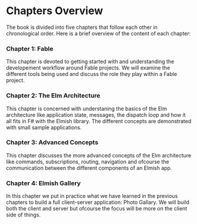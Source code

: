 # Chapters Overview

The book is divided into five chapters that follow each other in chronological order. Here is a brief overview of the content of each chapter:

### Chapter 1: Fable
This chapter is devoted to getting started with and understanding the developement workflow around Fable projects. We will examine the different tools being used and discuss the role they play within a Fable project.

### Chapter 2: The Elm Architecture
This chapter is concerned with understaning the basics of the Elm architecture like application state, messages, the dispatch loop and how it all fits in F# with the Elmish library. The different concepts are demonstrated with small sample applications.

### Chapter 3: Advanced Concepts
This chapter discusses the more advanced concepts of the Elm architecture like commands, subscriptions, routing, navigation and ofcourse the communication between the different components of an Elmish app.

### Chapter 4: Elmish Gallery
In this chapter we put in practice what we have learned in the previous chapters to build a full client-server application: Photo Gallary. We will build both the client and server but ofcourse the focus will be more on the client side of things. 